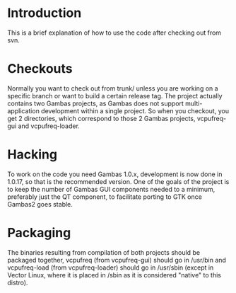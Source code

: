 # Introduction #

This is a brief explanation of how to use the code after checking out from svn.


# Checkouts #

Normally you want to check out from trunk/ unless you are working on a specific branch or want to build a certain release tag. The project actually contains two Gambas projects, as Gambas does not support multi-application development within a single project. So when you checkout, you get 2 directories, which correspond to those 2 Gambas projects, vcpufreq-gui and vcpufreq-loader.


# Hacking #

To work on the code you need Gambas 1.0.x, development is now done in 1.0.17, so that is the recommended version. One of the goals of the project is to keep the number of Gambas GUI components needed to a minimum, preferably just the QT component, to facilitate porting to GTK once Gambas2 goes stable.


# Packaging #

The binaries resulting from compilation of both projects should be packaged together, vcpufreq (from vcpufreq-gui) should go in /usr/bin and vcpufreq-load (from vcpufreq-loader) should go in /usr/sbin (except in Vector Linux, where it is placed in /sbin as it is considered "native" to this distro).
